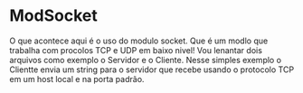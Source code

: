 # ModSocket

O que acontece aqui é o uso do modulo socket.
Que é um modlo que trabalha com procolos TCP e UDP em baixo nivel!
Vou lenantar dois arquivos como exemplo o Servidor e o Cliente.
Nesse simples exemplo o Clientte envia um string para o servidor que recebe
usando o protocolo TCP em um host local e na porta padrão.


